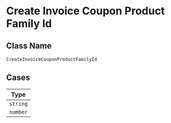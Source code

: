 
# Create Invoice Coupon Product Family Id

## Class Name

`CreateInvoiceCouponProductFamilyId`

## Cases

| Type |
|  --- |
| `string` |
| `number` |

